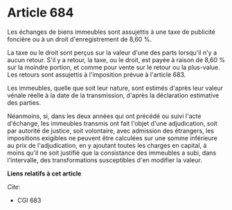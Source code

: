 # Article 684

Les échanges de biens immeubles sont assujettis à une taxe de publicité foncière ou à un droit d'enregistrement de 8,60 %.

La taxe ou le droit sont perçus sur la valeur d'une des parts lorsqu'il n'y a aucun retour. S'il y a retour, la taxe, ou le
droit, est payée à raison de 8,60 % sur la moindre portion, et comme pour vente sur le retour ou la plus-value. Les retours
sont assujettis à l'imposition prévue à l'article 683.

Les immeubles, quelle que soit leur nature, sont estimés d'après leur valeur vénale réelle à la date de la transmission,
d'après la déclaration estimative des parties.

Néanmoins, si, dans les deux années qui ont précédé ou suivi l'acte d'échange, les immeubles transmis ont fait l'objet d'une
adjudication, soit par autorité de justice, soit volontaire, avec admission des étrangers, les impositions exigibles ne
peuvent être calculées sur une somme inférieure au prix de l'adjudication, en y ajoutant toutes les charges en capital, à
moins qu'il ne soit justifié que la consistance des immeubles a subi, dans l'intervalle, des transformations susceptibles
d'en modifier la valeur.

**Liens relatifs à cet article**

_Cite_:

  - CGI 683
